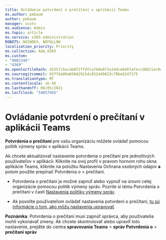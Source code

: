```yaml
---
title: Ovládanie potvrdení o prečítaní v aplikácii Teams
ms.author: pebaum
author: pebaum
manager: scotv
ms.audience: Admin
ms.topic: article
ms.service: o365-administration
ROBOTS: NOINDEX, NOFOLLOW
localization_priority: Priority
ms.collection: Adm_O365
ms.custom:
- "9002246"
- "4369"
ms.openlocfilehash: d1557cbacab8f2ffdfca7b8e073a14dce6467afeccd6b11ac0da3ce556e1fa3f
ms.sourcegitcommit: b5f7da89a650d2915dc652449623c78be6247175
ms.translationtype: MT
ms.contentlocale: sk-SK
ms.lasthandoff: 08/05/2021
ms.locfileid: "54057945"
---
```

# <a name="controlling-read-receipts-in-teams"></a>Ovládanie potvrdení o prečítaní v aplikácii Teams

**Potvrdenia o prečítaní** pre vašu organizáciu môžete ovládať pomocou politík výmeny správ v aplikácii Teams.

Ak chcete aktualizovať nastavenie potvrdenia o prečítaní pre jednotlivých používateľov v aplikácii: Kliknite na svoj profil v pravom hornom rohu okna aplikácie Teams, kliknite na položku Nastavenia Ochrana osobných údajov **a** potom použite prepínač Potvrdenia o  >   prečítaní. 

- Potvrdenia o prečítaní je možné zapnúť alebo vypnúť na úrovni celej organizácie pomocou politík výmeny správ. Pozrite si tému Potvrdenia o prečítaní v časti [Nastavenia politiky výmeny správ](https://docs.microsoft.com/microsoftteams/messaging-policies-in-teams#messaging-policy-settings).

- Ak povolíte používateľom ovládať nastavenia potvrdení o prečítaní, [tu sú informácie o tom, ako môžu nastavenia upravovať](https://docs.microsoft.com/microsoftteams/messaging-policies-in-teams#messaging-policy-settings). 

**Poznámka**: Potvrdenia o prečítaní musí zapnúť správca, aby používatelia mohli vykonávať zmeny. Ak chcete skontrolovať alebo upraviť toto nastavenie, prejdite do centra **spravovania Teams** >  **správ Potvrdenia o**  >  **prečítaní správ**

